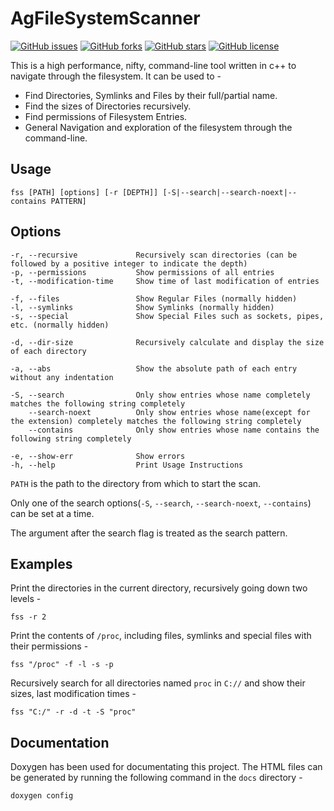 # AgFileSystemScanner
[![GitHub issues](https://img.shields.io/github/issues/Aditya-A-garwal/AgFileSystemScanner)](https://github.com/Aditya-A-garwal/AgFileSystemScanner/issues)
[![GitHub forks](https://img.shields.io/github/forks/Aditya-A-garwal/AgFileSystemScanner)](https://github.com/Aditya-A-garwal/AgFileSystemScanner/network)
[![GitHub stars](https://img.shields.io/github/stars/Aditya-A-garwal/AgFileSystemScanner)](https://github.com/Aditya-A-garwal/AgFileSystemScanner/stargazers)
[![GitHub license](https://img.shields.io/github/license/Aditya-A-garwal/AgFileSystemScanner)](https://github.com/Aditya-A-garwal/AgFileSystemScanner)

This is a high performance, nifty, command-line tool written in c++ to navigate through the filesystem. It can be used to -

- Find Directories, Symlinks and Files by their full/partial name.
- Find the sizes of Directories recursively.
- Find permissions of Filesystem Entries.
- General Navigation and exploration of the filesystem through the command-line.

## Usage
    fss [PATH] [options] [-r [DEPTH]] [-S|--search|--search-noext|--contains PATTERN]

## Options

    -r, --recursive             Recursively scan directories (can be followed by a positive integer to indicate the depth)
    -p, --permissions           Show permissions of all entries
    -t, --modification-time     Show time of last modification of entries

    -f, --files                 Show Regular Files (normally hidden)
    -l, --symlinks              Show Symlinks (normally hidden)
    -s, --special               Show Special Files such as sockets, pipes, etc. (normally hidden)

    -d, --dir-size              Recursively calculate and display the size of each directory

    -a, --abs                   Show the absolute path of each entry without any indentation

    -S, --search                Only show entries whose name completely matches the following string completely
        --search-noext          Only show entries whose name(except for the extension) completely matches the following string completely
        --contains              Only show entries whose name contains the following string completely

    -e, --show-err              Show errors
    -h, --help                  Print Usage Instructions

```PATH``` is the path to the directory from which to start the scan.

Only one of the search options(```-S```, ```--search```, ```--search-noext```, ```--contains```) can be set at a time.

The argument after the search flag is treated as the search pattern.

## Examples

Print the directories in the current directory, recursively going down two levels -

    fss -r 2

Print the contents of ```/proc```, including files, symlinks and special files with their permissions -

    fss "/proc" -f -l -s -p

Recursively search for all directories named ```proc``` in ```C://``` and show their sizes, last modification times -

    fss "C:/" -r -d -t -S "proc"

## Documentation

Doxygen has been used for documentating this project. The HTML files can be generated by running the following command in the ```docs``` directory -

    doxygen config
